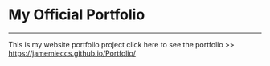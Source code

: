 # My Official Portfolio
***********************
This is my website portfolio project click here to see the portfolio >> https://jamemieccs.github.io/Portfolio/
